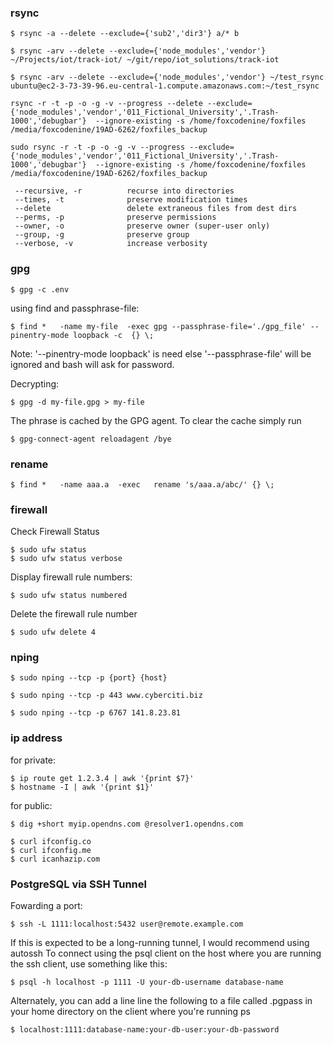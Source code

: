 ### rsync

    $ rsync -a --delete --exclude={'sub2','dir3'} a/* b

    $ rsync -arv --delete --exclude={'node_modules','vendor'} ~/Projects/iot/track-iot/ ~/git/repo/iot_solutions/track-iot

    $ rsync -arv --delete --exclude={'node_modules','vendor'} ~/test_rsync ubuntu@ec2-3-73-39-96.eu-central-1.compute.amazonaws.com:~/test_rsync

    rsync -r -t -p -o -g -v --progress --delete --exclude={'node_modules','vendor','011_Fictional_University','.Trash-1000','debugbar'}  --ignore-existing -s /home/foxcodenine/foxfiles /media/foxcodenine/19AD-6262/foxfiles_backup
    
    sudo rsync -r -t -p -o -g -v --progress --exclude={'node_modules','vendor','011_Fictional_University','.Trash-1000','debugbar'}  --ignore-existing -s /home/foxcodenine/foxfiles /media/foxcodenine/19AD-6262/foxfiles_backup
    
     --recursive, -r          recurse into directories
     --times, -t              preserve modification times
     --delete                 delete extraneous files from dest dirs
     --perms, -p              preserve permissions
     --owner, -o              preserve owner (super-user only)
     --group, -g              preserve group
     --verbose, -v            increase verbosity



### gpg

    $ gpg -c .env

using find and passphrase-file:

    $ find *   -name my-file  -exec gpg --passphrase-file='./gpg_file' --pinentry-mode loopback -c  {} \;

Note: '--pinentry-mode loopback' is need else '--passphrase-file' will be ignored 
and bash will ask for password.

Decrypting: 

    $ gpg -d my-file.gpg > my-file

The phrase is cached by the GPG agent.
To clear the cache simply run

    $ gpg-connect-agent reloadagent /bye


### rename

    $ find *   -name aaa.a  -exec   rename 's/aaa.a/abc/' {} \;

### firewall

Check Firewall Status

    $ sudo ufw status
    $ sudo ufw status verbose

Display firewall rule numbers:

    $ sudo ufw status numbered

Delete the firewall rule number

    $ sudo ufw delete 4


### nping

    $ sudo nping --tcp -p {port} {host}

    $ sudo nping --tcp -p 443 www.cyberciti.biz

    $ sudo nping --tcp -p 6767 141.8.23.81


### ip address

for private:

    $ ip route get 1.2.3.4 | awk '{print $7}'
    $ hostname -I | awk '{print $1}'

for public:

    $ dig +short myip.opendns.com @resolver1.opendns.com

    $ curl ifconfig.co
    $ curl ifconfig.me
    $ curl icanhazip.com




### PostgreSQL via SSH Tunnel

Fowarding a port:

    $ ssh -L 1111:localhost:5432 user@remote.example.com


If this is expected to be a long-running tunnel, I would recommend using autossh
To connect using the psql client on the host where you are running the ssh client, use something like this:

    $ psql -h localhost -p 1111 -U your-db-username database-name

Alternately, you can add a line line the following to a file called .pgpass in your home directory on the client where you're running ps

    $ localhost:1111:database-name:your-db-user:your-db-password